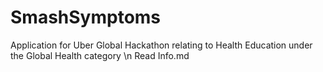 # SmashSymptoms
Application for Uber Global Hackathon relating to Health Education under the Global Health category
\n Read Info.md

